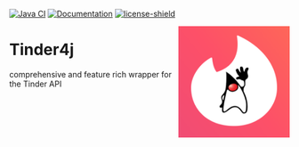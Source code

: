 [![Java CI](https://github.com/rednit-team/tinder4j/actions/workflows/ci.yml/badge.svg)](https://github.com/rednit-team/tinder4j/actions/workflows/ci.yml)
[![Documentation](https://github.com/rednit-team/tinder4j/actions/workflows/docs.yml/badge.svg)](https://github.com/rednit-team/tinder4j/actions/workflows/docs.yml)
[![license-shield](https://img.shields.io/badge/License-Apache%202.0-lightgrey.svg)]()

<img align="right" alt="logo" src="https://github.com/rednit-team/tinder4j/blob/master/.github/assets/Tinder4J.png?raw=true" height="200" width="200">

# Tinder4j

comprehensive and feature rich wrapper for the Tinder API
